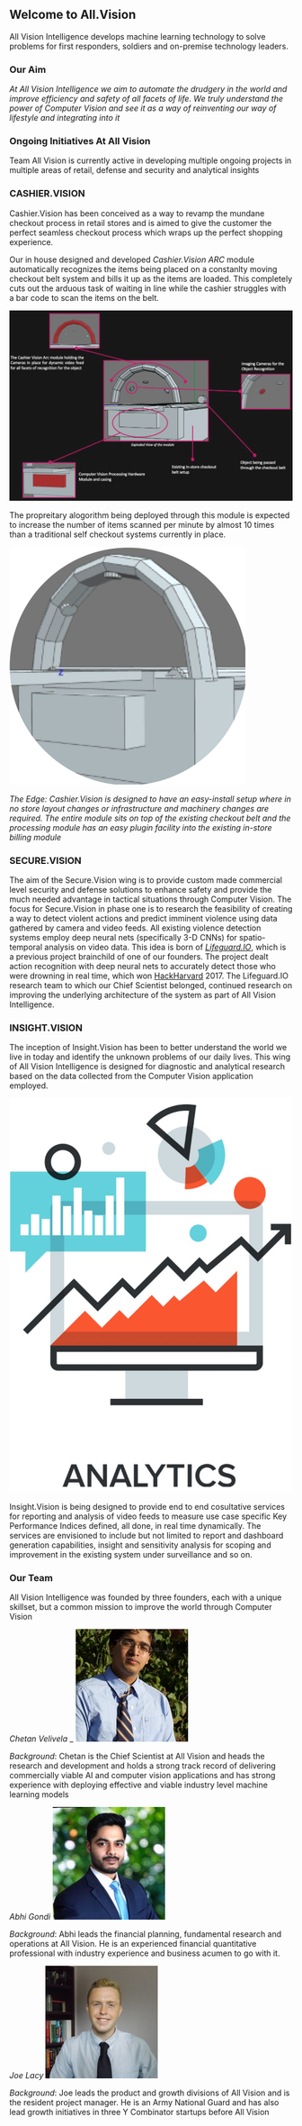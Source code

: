 ## Welcome to All.Vision

All Vision Intelligence develops machine learning technology to solve problems for first responders, soldiers and on-premise technology leaders.

### Our Aim

_At All Vision Intelligence we aim to automate the drudgery in the world and improve efficiency and safety of all facets of life. We truly understand the power of Computer Vision and see it as a way of reinventing our way of lifestyle and integrating into it_

### Ongoing Initiatives At All Vision

Team All Vision is currently active in developing multiple ongoing projects in multiple areas of retail, defense and security and analytical insights

### CASHIER.VISION

  Cashier.Vision has been conceived as a way to revamp the mundane checkout process in retail stores and is aimed to give the customer the perfect seamless checkout process which wraps up the perfect shopping experience. 

  Our in house designed and developed *Cashier.Vision ARC* module automatically recognizes the items being placed on a constanlty moving checkout belt system and bills it up as the items are loaded. This completely cuts out the arduous task of waiting in line while the cashier struggles with a bar code to scan the items on the belt. 
  
  ![Exploded_View](https://github.com/chetan-velivela/chetan-velivela.github.io/blob/master/images/Exploded_View_Cashier_Vision.png)
  
  The propreitary alogorithm being deployed through this module is expected to increase the number of items scanned per minute by almost 10 times than a traditional self checkout systems currently in place.

![Arc2](https://github.com/chetan-velivela/chetan-velivela.github.io/blob/master/images/arc2.png)

  _The Edge: Cashier.Vision is designed to have an easy-install setup where in no store layout changes or infrastructure and machinery changes are required. The entire module sits on top of the existing checkout belt and the processing module has an easy plugin facility into the existing in-store billing module_


### SECURE.VISION

  The aim of the Secure.Vision wing is to provide custom made commercial level security and defense solutions to enhance safety and provide the much needed advantage in tactical situations through Computer Vision. The focus for Secure.Vision in phase one is to research the feasibility of creating a way to detect violent actions and predict imminent violence using data gathered by camera and video feeds. All existing violence detection systems employ deep neural nets (specifically 3-D CNNs) for spatio-temporal analysis on video data.
  This idea is born of [*Lifeguard.IO*](https://devpost.com/software/lifeguard-io), which is a previous project brainchild of one of our founders. The project dealt action recognition with deep neural nets to accurately detect those who were drowning in real time, which won [HackHarvard](https://hackharvard.io/) 2017. The Lifeguard.IO research team to which our Chief Scientist belonged, continued research on improving the underlying architecture of the system as part of All Vision Intelligence.
  
  
  
  
### INSIGHT.VISION

  The inception of Insight.Vision has been to better understand the world we live in today and identify the unknown problems of our daily lives. This wing of All Vision Intelligence is designed for diagnostic and analytical research based on the data collected from the Computer Vision application employed.
  
  ![analytics](https://github.com/chetan-velivela/chetan-velivela.github.io/blob/master/images/analytics.png)
  
  Insight.Vision is being designed to provide end to end cosultative services for reporting and analysis of video feeds to measure use case specific Key Performance Indices defined, all done, in real time dynamically. The services are envisioned to include but not limited to report and dashboard generation capabilities, insight and sensitivity analysis for scoping and improvement in the existing system under surveillance and so on.
  
  
### Our Team

All Vision Intelligence was founded by three founders, each with a unique skillset, but a common mission to improve the world through Computer Vision

_Chetan Velivela_
_
![chetan](https://github.com/chetan-velivela/chetan-velivela.github.io/blob/master/images/chetan.jpeg)

*Background*: Chetan is the Chief Scientist at All Vision and heads the research and development and holds a strong track record of delivering commercially viable AI and computer vision applications and has strong experience with deploying effective and viable industry level machine learning models

_Abhi Gondi_
![abhi](https://github.com/chetan-velivela/chetan-velivela.github.io/blob/master/images/abhi.jpeg)

*Background*: Abhi leads the financial planning, fundamental research and operations at All Vision. He is an experienced financial quantitative professional with industry experience and business acumen to go with it.

_Joe Lacy_
![joe](https://github.com/chetan-velivela/chetan-velivela.github.io/blob/master/images/joe.jpeg)

*Background*: Joe leads the product and growth divisions of All Vision and is the resident project manager. He is an Army National Guard and has also lead growth initiatives in three Y Combinator startups before All Vision


  
